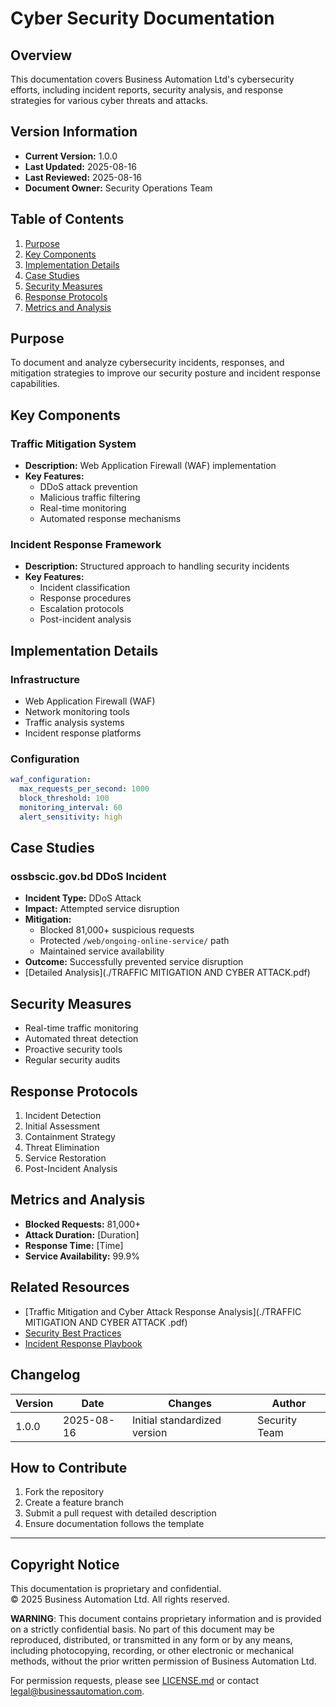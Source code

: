 # Cyber Security Documentation

## Overview
This documentation covers Business Automation Ltd's cybersecurity efforts, including incident reports, security analysis, and response strategies for various cyber threats and attacks.

## Version Information
- **Current Version:** 1.0.0
- **Last Updated:** 2025-08-16
- **Last Reviewed:** 2025-08-16
- **Document Owner:** Security Operations Team

## Table of Contents
1. [Purpose](#purpose)
2. [Key Components](#key-components)
3. [Implementation Details](#implementation-details)
4. [Case Studies](#case-studies)
5. [Security Measures](#security-measures)
6. [Response Protocols](#response-protocols)
7. [Metrics and Analysis](#metrics-and-analysis)

## Purpose
To document and analyze cybersecurity incidents, responses, and mitigation strategies to improve our security posture and incident response capabilities.

## Key Components

### Traffic Mitigation System
- **Description:** Web Application Firewall (WAF) implementation
- **Key Features:**
  - DDoS attack prevention
  - Malicious traffic filtering
  - Real-time monitoring
  - Automated response mechanisms

### Incident Response Framework
- **Description:** Structured approach to handling security incidents
- **Key Features:**
  - Incident classification
  - Response procedures
  - Escalation protocols
  - Post-incident analysis

## Implementation Details
### Infrastructure
- Web Application Firewall (WAF)
- Network monitoring tools
- Traffic analysis systems
- Incident response platforms

### Configuration
```yaml
waf_configuration:
  max_requests_per_second: 1000
  block_threshold: 100
  monitoring_interval: 60
  alert_sensitivity: high
```

## Case Studies

### ossbscic.gov.bd DDoS Incident
- **Incident Type:** DDoS Attack
- **Impact:** Attempted service disruption
- **Mitigation:**
  - Blocked 81,000+ suspicious requests
  - Protected `/web/ongoing-online-service/` path
  - Maintained service availability
- **Outcome:** Successfully prevented service disruption
- [Detailed Analysis](./TRAFFIC MITIGATION AND CYBER ATTACK.pdf)

## Security Measures
- Real-time traffic monitoring
- Automated threat detection
- Proactive security tools
- Regular security audits

## Response Protocols
1. Incident Detection
2. Initial Assessment
3. Containment Strategy
4. Threat Elimination
5. Service Restoration
6. Post-Incident Analysis

## Metrics and Analysis
- **Blocked Requests:** 81,000+
- **Attack Duration:** [Duration]
- **Response Time:** [Time]
- **Service Availability:** 99.9%

## Related Resources
- [Traffic Mitigation and Cyber Attack Response Analysis](./TRAFFIC MITIGATION AND CYBER ATTACK .pdf)
- [Security Best Practices](../docs/security-practices.md)
- [Incident Response Playbook](../docs/incident-response.md)

## Changelog
| Version | Date | Changes | Author |
|---------|------|---------|---------|
| 1.0.0 | 2025-08-16 | Initial standardized version | Security Team |

## How to Contribute
1. Fork the repository
2. Create a feature branch
3. Submit a pull request with detailed description
4. Ensure documentation follows the template

---

## Copyright Notice

This documentation is proprietary and confidential.  
© 2025 Business Automation Ltd. All rights reserved.

**WARNING**: This document contains proprietary information and is provided on a strictly confidential basis. No part of this document may be reproduced, distributed, or transmitted in any form or by any means, including photocopying, recording, or other electronic or mechanical methods, without the prior written permission of Business Automation Ltd.

For permission requests, please see [LICENSE.md](../LICENSE.md) or contact legal@businessautomation.com.

